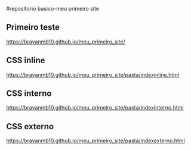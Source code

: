 #repositorio basico-meu primeiro site

## Primeiro teste
 https://brayanmb10.github.io/meu_primeiro_site/

## CSS inline
https://brayanmb10.github.io/meu_primeiro_site/pasta/indexinline.html

## CSS interno
 https://brayanmb10.github.io/meu_primeiro_site/pasta/indexInterno.html
## CSS externo
https://brayanmb10.github.io/meu_primeiro_site/pasta/indexexterno.html

